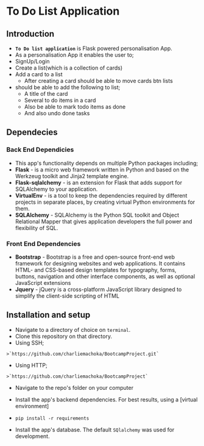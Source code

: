 # To Do List Application

## Introduction

* **`To Do list application`** is Flask powered personalisation App.
* As a personalisation App it enables the user to;
 * SignUp/Login
 * Create a list(which is a collection of cards)
 * Add a card to a list
      * After creating a card should be able to move cards btn lists
  * should be able to add the following to list;
      * A title of the card
      * Several to do items in a card
      * Also be able to mark todo items as done
      * And also undo done tasks
      
      
## Dependecies
 
### Back End Dependicies
 
*  This app's functionality depends on multiple Python packages including;
  *  **Flask** - is a micro web framework written in Python and based on the Werkzeug toolkit and Jinja2 template engine.
  *  **Flask-sqlalchemy** - is an extension for Flask that adds support for SQLAlchemy to your application.
  *  **VirtualEnv** - is a tool to keep the dependencies required by different projects in separate places, by creating virtual Python environments for them.
  *  **SQLAlchemy** - SQLAlchemy is the Python SQL toolkit and Object Relational Mapper that gives application developers the full power and flexibility of SQL.

### Front End Dependencies

*  **Bootstrap** - Bootstrap is a free and open-source front-end web framework for designing websites and web applications. It contains HTML- and CSS-based design templates for typography, forms, buttons, navigation and other interface components, as well as optional JavaScript extensions
*  **Jquery** - jQuery is a cross-platform JavaScript library designed to simplify the client-side scripting of HTML

## Installation and setup
*  Navigate to a directory of choice on `terminal`.
*  Clone this repository on that directory.
  *  Using SSH;

    >`https://github.com/charliemachoka/BootcampProject.git`

  *  Using HTTP;

    >`https://github.com/charliemachoka/BootcampProject`

*  Navigate to the repo's folder on your computer

*  Install the app's backend dependencies. For best results, using a [virtual environment]
  *  `pip install -r requirements`
*  Install the app's database. The default `SQlalchemy` was used for development.

  
